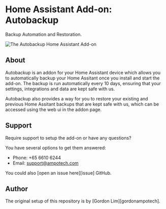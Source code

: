 # Home Assistant Add-on: Autobackup

Backup Automation and Restoration.

![The Autobackup Home Assistant Add-on](images/screenshot.png)

## About

Autobackup is an addon for your Home Assistant device which allows you to automatically
backup your Home Assitant once you install and start the add-on. The backup is run automatically
every 10 days, ensuring that your settings, integrations and data are kept safe with us.

Autobackup also provides a way for you to restore your existing and previous Home Assitant backups
that are kept safe with us, which can be accessed using the web ui in the addon page.

## Support

Require support to setup the add-on or have any questions?

You have several options to get them answered:

- Phone: +65 6610 6244
- Email: support@ampotech.com

You could also [open an issue here][issue] GitHub.

## Author

The original setup of this repository is by [Gordon Lim][gordonampotech].